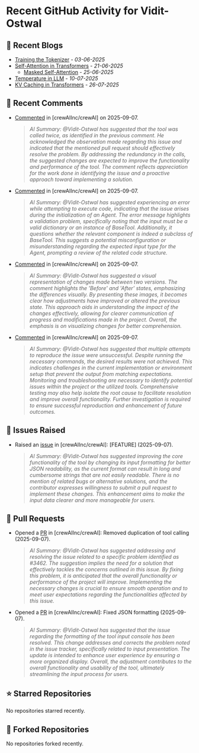 # Recent GitHub Activity for Vidit-Ostwal

## 📝 Recent Blogs
- [Training the Tokenizer](https://www.notion.so/207e478805d48090b34fcc5c8e8c3c01?v=207e478805d480cfac6c000ca3c80482) - *03-06-2025*
- [Self-Attention in Transformers](https://www.notion.so/viditostwal/Self-Attention-in-Transformers-216e478805d48005b515fac90e1d76e0) - *21-06-2025*
  - [Masked Self-Attention](https://www.notion.so/viditostwal/Self-Attention-in-Transformers-216e478805d48005b515fac90e1d76e0) - *25-06-2025*
- [Temperature in LLM](https://open.substack.com/pub/viditostwal/p/how-does-temperature-changes-the?r=m52qu&utm_campaign=post&utm_medium=web&showWelcomeOnShare=false) - *10-07-2025*
- [KV Caching in Transformers](https://open.substack.com/pub/viditostwal/p/kv-key-value-cache-in-transformers?r=m52qu&utm_campaign=post&utm_medium=web&showWelcomeOnShare=false) - *26-07-2025*
## 💬 Recent Comments
- [Commented](https://github.com/crewAIInc/crewAI/issues/3462#issuecomment-3263848246) in [crewAIInc/crewAI] on 2025-09-07.
  > *AI Summary: @Vidit-Ostwal has suggested that the tool was called twice, as identified in the previous comment. He acknowledged the observation made regarding this issue and indicated that the mentioned pull request should effectively resolve the problem. By addressing the redundancy in the calls, the suggested changes are expected to improve the functionality and performance of the tool. The comment reflects appreciation for the work done in identifying the issue and a proactive approach toward implementing a solution.*
- [Commented](https://github.com/crewAIInc/crewAI/issues/3462#issuecomment-3263703027) in [crewAIInc/crewAI] on 2025-09-07.
  > *AI Summary: @Vidit-Ostwal has suggested experiencing an error while attempting to execute code, indicating that the issue arises during the initialization of an Agent. The error message highlights a validation problem, specifically noting that the input must be a valid dictionary or an instance of BaseTool. Additionally, it questions whether the relevant component is indeed a subclass of BaseTool. This suggests a potential misconfiguration or misunderstanding regarding the expected input type for the Agent, prompting a review of the related code structure.*
- [Commented](https://github.com/crewAIInc/crewAI/pull/3475#issuecomment-3263538537) in [crewAIInc/crewAI] on 2025-09-07.
  > *AI Summary: @Vidit-Ostwal has suggested a visual representation of changes made between two versions. The comment highlights the 'Before' and 'After' states, emphasizing the differences visually. By presenting these images, it becomes clear how adjustments have improved or altered the previous state. This approach aids in understanding the impact of the changes effectively, allowing for clearer communication of progress and modifications made in the project. Overall, the emphasis is on visualizing changes for better comprehension.*
- [Commented](https://github.com/crewAIInc/crewAI/issues/3462#issuecomment-3263535502) in [crewAIInc/crewAI] on 2025-09-07.
  > *AI Summary: @Vidit-Ostwal has suggested that multiple attempts to reproduce the issue were unsuccessful. Despite running the necessary commands, the desired results were not achieved. This indicates challenges in the current implementation or environment setup that prevent the output from matching expectations. Monitoring and troubleshooting are necessary to identify potential issues within the project or the utilized tools. Comprehensive testing may also help isolate the root cause to facilitate resolution and improve overall functionality. Further investigation is required to ensure successful reproduction and enhancement of future outcomes.*

## 🐛 Issues Raised
- Raised an [issue](https://github.com/crewAIInc/crewAI/issues/3474) in [crewAIInc/crewAI]: [FEATURE] (2025-09-07).
  > *AI Summary: @Vidit-Ostwal has suggested improving the core functionality of the tool by changing its input formatting for better JSON readability, as the current format can result in long and cumbersome strings that are not easily readable. There is no mention of related bugs or alternative solutions, and the contributor expresses willingness to submit a pull request to implement these changes. This enhancement aims to make the input data clearer and more manageable for users.*

## 🚀 Pull Requests
- Opened a [PR](https://github.com/crewAIInc/crewAI/pull/3477) in [crewAIInc/crewAI]: Removed duplication of tool calling (2025-09-07).
  > *AI Summary: @Vidit-Ostwal has suggested addressing and resolving the issue related to a specific problem identified as #3462. The suggestion implies the need for a solution that effectively tackles the concerns outlined in this issue. By fixing this problem, it is anticipated that the overall functionality or performance of the project will improve. Implementing the necessary changes is crucial to ensure smooth operation and to meet user expectations regarding the functionalities affected by this issue.*
- Opened a [PR](https://github.com/crewAIInc/crewAI/pull/3475) in [crewAIInc/crewAI]: Fixed JSON formatting (2025-09-07).
  > *AI Summary: @Vidit-Ostwal has suggested that the issue regarding the formatting of the tool input console has been resolved. This change addresses and corrects the problem noted in the issue tracker, specifically related to input presentation. The update is intended to enhance user experience by ensuring a more organized display. Overall, the adjustment contributes to the overall functionality and usability of the tool, ultimately streamlining the input process for users.*

## ⭐ Starred Repositories
No repositories starred recently.

## 🍴 Forked Repositories
No repositories forked recently.
